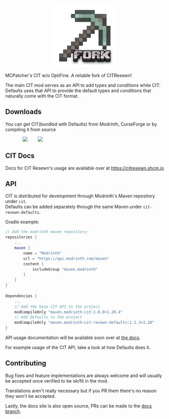 <p align="center">
  <img src="https://raw.githubusercontent.com/UltimatChamp/CustomItemTextures/main/src/main/resources/assets/citresewn/logo.png" width="200px">
</p>

MCPatcher's CIT w/o OptiFine. A reliable fork of CITResewn!

The main CIT mod serves as an API to add types and conditions while CIT: Defaults uses that API to provide the default types and conditions that naturally come with the CIT format.

## Downloads
You can get CIT(bundled with Defaults) from Modrinth, CurseForge or by compiling it from source

              <a href="https://modrinth.com/mod/cit"><img src="https://citresewn.shcm.io/img/modrinth.png" width="50px"></a>       
<a href="https://www.curseforge.com/minecraft/mc-mods/cit"><img src="https://citresewn.shcm.io/img/curseforge.png" width="50px"></a>

## CIT Docs
Docs for CIT Resewn's usage are available over at https://citresewn.shcm.io

## API

CIT is distributed for development through Modrinth's Maven repository under `cit`.<br>
Defaults can be added separately through the same Maven under `cit-resewn-defaults`.

Gradle example:
```groovy
// Add the modrinth maven repository:
repositories {
    ...
    maven {
        name = "Modrinth"
        url = "https://api.modrinth.com/maven"
        content {
            includeGroup "maven.modrinth"
        }
    }
}

dependencies {
    ...
    // Add the base CIT API to the project
    modCompileOnly "maven.modrinth:cit:1.0.0+1.20.4"
    // Add Defaults to the project
    modCompileOnly "maven.modrinth:cit-resewn-defaults:1.1.3+1.20"
}
```

API usage documentation will be available soon over at [the docs](https://citresewn.shcm.io/mods/mod_api/).

For example usage of the CIT API, take a look at how Defaults does it.

## Contributing

Bug fixes and feature implementations are always welcome and will usually be accepted once verified to be ok/fit in the mod.

Translations aren't really necessary but if you PR them there's no reason they won't be accepted.

Lastly, the docs site is also open source, PRs can be made to the [docs branch](https://github.com/SHsuperCM/CITResewn/tree/docs).
